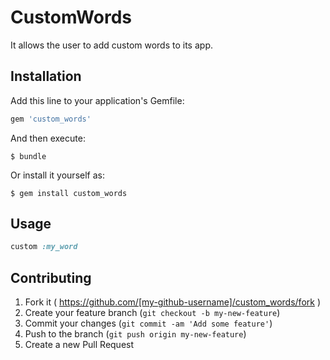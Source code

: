 # CustomWords

It allows the user to add custom words to its app.

## Installation

Add this line to your application's Gemfile:

```ruby
gem 'custom_words'
```

And then execute:

    $ bundle

Or install it yourself as:

    $ gem install custom_words

## Usage

```ruby
custom :my_word
```

## Contributing

1. Fork it ( https://github.com/[my-github-username]/custom_words/fork )
2. Create your feature branch (`git checkout -b my-new-feature`)
3. Commit your changes (`git commit -am 'Add some feature'`)
4. Push to the branch (`git push origin my-new-feature`)
5. Create a new Pull Request
